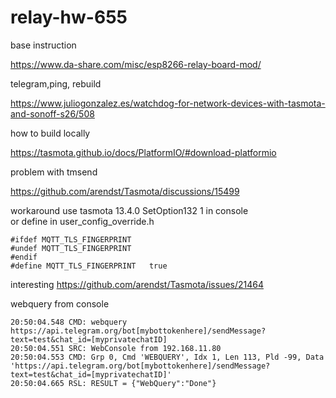 # relay-hw-655


base instruction

https://www.da-share.com/misc/esp8266-relay-board-mod/

telegram,ping, rebuild 

https://www.juliogonzalez.es/watchdog-for-network-devices-with-tasmota-and-sonoff-s26/508

how to build locally

https://tasmota.github.io/docs/PlatformIO/#download-platformio

problem with tmsend

https://github.com/arendst/Tasmota/discussions/15499

workaround 
use tasmota 13.4.0 
SetOption132 1 in console  
or define  in user_config_override.h 

```
#ifdef MQTT_TLS_FINGERPRINT
#undef MQTT_TLS_FINGERPRINT
#endif
#define MQTT_TLS_FINGERPRINT   true
```

interesting 
https://github.com/arendst/Tasmota/issues/21464

webquery from console

```
20:50:04.548 CMD: webquery https://api.telegram.org/bot[mybottokenhere]/sendMessage?text=test&chat_id=[myprivatechatID]
20:50:04.551 SRC: WebConsole from 192.168.11.80
20:50:04.553 CMD: Grp 0, Cmd 'WEBQUERY', Idx 1, Len 113, Pld -99, Data 'https://api.telegram.org/bot[mybottokenhere]/sendMessage?text=test&chat_id=[myprivatechatID]'
20:50:04.665 RSL: RESULT = {"WebQuery":"Done"}
```
